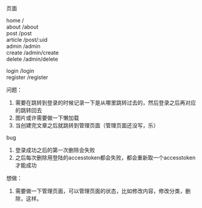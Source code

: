 页面

home /  
about /about  
post /post  
    article /post/:uid  
admin /admin  
    create /admin/create  
    delete /admin/delete  

login /login  
register /register


问题：
1. 需要在跳转到登录的时候记录一下是从哪里跳转过去的，然后登录之后再对应的跳转回去
2. 图片或许需要做一下懒加载
3. 当创建完文章之后就跳转到管理页面（管理页面还没写，乐）

bug
1. 登录成功之后的第一次删除会失败
2. 之后每次删除用登陆的accesstoken都会失败，都会重新取一个accesstoken才能成功

想做：
1. 需要做一下管理页面，可以管理页面的状态，比如修改内容，修改分类，删除，这样。